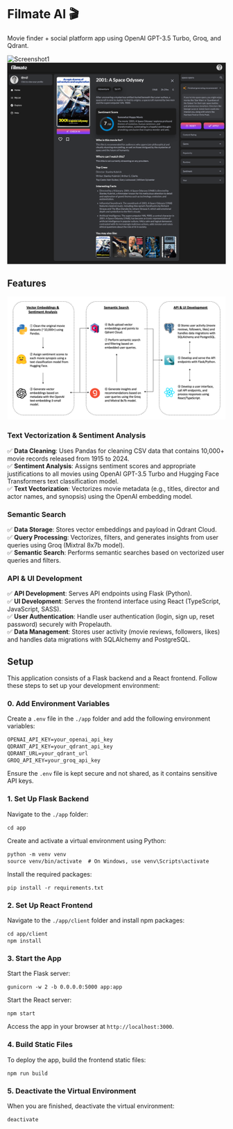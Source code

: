 # Filmate AI 🎬

Movie finder + social platform app using OpenAI GPT-3.5 Turbo, Groq, and Qdrant.

![Screenshot1](./app/client/src/assets/images/screenshot_1.png)
![Screenshot2](./app/client/src/assets/images/screenshot_2.png)

## Features

![Diagram](./app/client/src/assets/images/architecture.png)

### Text Vectorization & Sentiment Analysis

✅ **Data Cleaning**: Uses Pandas for cleaning CSV data that contains 10,000+ movie records released from 1915 to 2024.  
✅ **Sentiment Analysis**: Assigns sentiment scores and appropriate justifications to all movies using OpenAI GPT-3.5 Turbo and Hugging Face Transformers text classification model.  
✅ **Text Vectorization**: Vectorizes movie metadata (e.g., titles, director and actor names, and synopsis) using the OpenAI embedding model.

### Semantic Search

✅ **Data Storage**: Stores vector embeddings and payload in Qdrant Cloud.  
✅ **Query Processing**: Vectorizes, filters, and generates insights from user queries using Groq (Mixtral 8x7b model).  
✅ **Semantic Search**: Performs semantic searches based on vectorized user queries and filters.

### API & UI Development

✅ **API Development**: Serves API endpoints using Flask (Python).  
✅ **UI Development**: Serves the frontend interface using React (TypeScript, JavaScript, SASS).  
✅ **User Authentication**: Handle user authentication (login, sign up, reset password) securely with Propelauth.  
✅ **Data Management**: Stores user activity (movie reviews, followers, likes) and handles data migrations with SQLAlchemy and PostgreSQL.


## Setup

This application consists of a Flask backend and a React frontend. Follow these steps to set up your development environment:

### 0. Add Environment Variables
Create a `.env` file in the `./app` folder and add the following environment variables:

```
OPENAI_API_KEY=your_openai_api_key
QDRANT_API_KEY=your_qdrant_api_key
QDRANT_URL=your_qdrant_url
GROQ_API_KEY=your_groq_api_key
```

Ensure the `.env` file is kept secure and not shared, as it contains sensitive API keys.

### 1. Set Up Flask Backend
Navigate to the `./app` folder:

```
cd app
```

Create and activate a virtual environment using Python:

```
python -m venv venv
source venv/bin/activate  # On Windows, use venv\Scripts\activate
```

Install the required packages:

```
pip install -r requirements.txt
```

### 2. Set Up React Frontend
Navigate to the `./app/client` folder and install npm packages:

```
cd app/client
npm install
```

### 3. Start the App
Start the Flask server:

```
gunicorn -w 2 -b 0.0.0.0:5000 app:app
```

Start the React server:

```
npm start
```

Access the app in your browser at `http://localhost:3000`.

### 4. Build Static Files
To deploy the app, build the frontend static files:

```
npm run build
```

### 5. Deactivate the Virtual Environment
When you are finished, deactivate the virtual environment:

```
deactivate
```